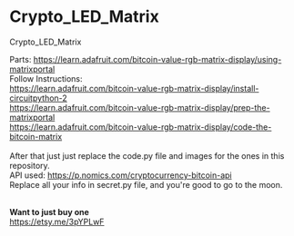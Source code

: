 # Crypto_LED_Matrix
Crypto_LED_Matrix



Parts: https://learn.adafruit.com/bitcoin-value-rgb-matrix-display/using-matrixportal
<br>
Follow Instructions:
<br>
https://learn.adafruit.com/bitcoin-value-rgb-matrix-display/install-circuitpython-2 
<br>
https://learn.adafruit.com/bitcoin-value-rgb-matrix-display/prep-the-matrixportal
<br>
https://learn.adafruit.com/bitcoin-value-rgb-matrix-display/code-the-bitcoin-matrix
<br>
<br>
After that just just replace the code.py file and images for the ones in this repository.
<br>
API used: https://p.nomics.com/cryptocurrency-bitcoin-api
<br>
Replace all your info in secret.py file, and you're good to go to the moon.
<br>

<br><b>Want to just buy one</b><br>
https://etsy.me/3pYPLwF
